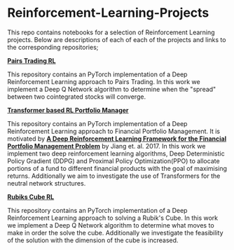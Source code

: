 # Reinforcement-Learning-Projects

This repo contains notebooks for a selection of Reinforcement Learning projects. Below are descriptions of each of each of the projects and links to the corresponding repositories;

[**Pairs Trading RL**](https://github.com/ConnorWatts/Pairs-Trading-RL)

This repository contains an PyTorch implementation of a Deep Reinforcement Learning approach to Pairs Trading. In this work we implement a Deep Q Network algorithm to determine when the "spread" between two cointegrated stocks will converge. 

[**Transformer based RL Portfolio Manager**](https://github.com/ConnorWatts/TRL-Portfolio-Management)

This repository contains an PyTorch implementation of a Deep Reinforcement Learning approach to Financial Portfolio Management. It is motivated by [**A Deep Reinforcement Learning Framework for the Financial Portfolio Management Problem**](https://arxiv.org/abs/1706.10059) by Jiang et. al. 2017. In this work we implement two deep reinforcement learning algorithms, Deep Deterministic Policy Gradient (DDPG) and Proximal Policy Optimization(PPO) to allocate portions of a fund to different financial products with the goal of maximising returns. Additionally we aim to investigate the use of Transformers for the neutral network structures. 

[**Rubiks Cube RL**](https://github.com/ConnorWatts/Rubiks-RL)

This repository contains an PyTorch implementation of a Deep Reinforcement Learning approach to solving a Rubik's Cube. In this work we implement a Deep Q Network algorithm to determine what moves to make in order the solve the cube. Additionally we investigate the feasibility of the solution with the dimension of the cube is increased.

